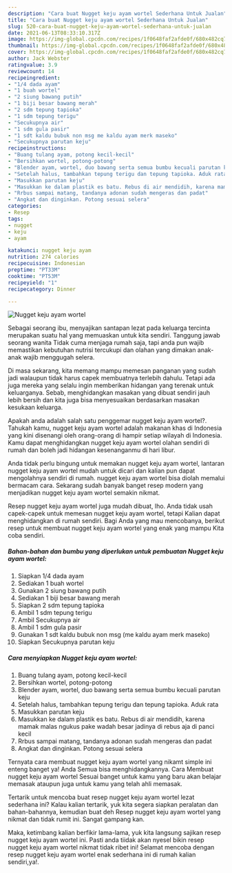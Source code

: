 ```yaml
---
description: "Cara buat Nugget keju ayam wortel Sederhana Untuk Jualan"
title: "Cara buat Nugget keju ayam wortel Sederhana Untuk Jualan"
slug: 520-cara-buat-nugget-keju-ayam-wortel-sederhana-untuk-jualan
date: 2021-06-13T08:33:10.317Z
image: https://img-global.cpcdn.com/recipes/1f0648faf2afde0f/680x482cq70/nugget-keju-ayam-wortel-foto-resep-utama.jpg
thumbnail: https://img-global.cpcdn.com/recipes/1f0648faf2afde0f/680x482cq70/nugget-keju-ayam-wortel-foto-resep-utama.jpg
cover: https://img-global.cpcdn.com/recipes/1f0648faf2afde0f/680x482cq70/nugget-keju-ayam-wortel-foto-resep-utama.jpg
author: Jack Webster
ratingvalue: 3.9
reviewcount: 14
recipeingredient:
- "1/4 dada ayam"
- "1 buah wortel"
- "2 siung bawang putih"
- "1 biji besar bawang merah"
- "2 sdm tepung tapioka"
- "1 sdm tepung terigu"
- "Secukupnya air"
- "1 sdm gula pasir"
- "1 sdt kaldu bubuk non msg me kaldu ayam merk maseko"
- "Secukupnya parutan keju"
recipeinstructions:
- "Buang tulang ayam, potong kecil-kecil"
- "Bersihkan wortel, potong-potong"
- "Blender ayam, wortel, duo bawang serta semua bumbu kecuali parutan keju"
- "Setelah halus, tambahkan tepung terigu dan tepung tapioka. Aduk rata"
- "Masukkan parutan keju"
- "Masukkan ke dalam plastik es batu. Rebus di air mendidih, karena mamak malas ngukus pake wadah besar jadinya di rebus aja di panci kecil"
- "Rrbus sampai matang, tandanya adonan sudah mengeras dan padat"
- "Angkat dan dinginkan. Potong sesuai selera"
categories:
- Resep
tags:
- nugget
- keju
- ayam

katakunci: nugget keju ayam 
nutrition: 274 calories
recipecuisine: Indonesian
preptime: "PT33M"
cooktime: "PT53M"
recipeyield: "1"
recipecategory: Dinner

---
```



![Nugget keju ayam wortel](https://img-global.cpcdn.com/recipes/1f0648faf2afde0f/680x482cq70/nugget-keju-ayam-wortel-foto-resep-utama.jpg)

Sebagai seorang ibu, menyajikan santapan lezat pada keluarga tercinta merupakan suatu hal yang memuaskan untuk kita sendiri. Tanggung jawab seorang  wanita Tidak cuma menjaga rumah saja, tapi anda pun wajib memastikan kebutuhan nutrisi tercukupi dan olahan yang dimakan anak-anak wajib menggugah selera.

Di masa  sekarang, kita memang mampu memesan panganan yang sudah jadi walaupun tidak harus capek membuatnya terlebih dahulu. Tetapi ada juga mereka yang selalu ingin memberikan hidangan yang terenak untuk keluarganya. Sebab, menghidangkan masakan yang dibuat sendiri jauh lebih bersih dan kita juga bisa menyesuaikan berdasarkan masakan kesukaan keluarga. 



Apakah anda adalah salah satu penggemar nugget keju ayam wortel?. Tahukah kamu, nugget keju ayam wortel adalah makanan khas di Indonesia yang kini disenangi oleh orang-orang di hampir setiap wilayah di Indonesia. Kamu dapat menghidangkan nugget keju ayam wortel olahan sendiri di rumah dan boleh jadi hidangan kesenanganmu di hari libur.

Anda tidak perlu bingung untuk memakan nugget keju ayam wortel, lantaran nugget keju ayam wortel mudah untuk dicari dan kalian pun dapat mengolahnya sendiri di rumah. nugget keju ayam wortel bisa diolah memalui bermacam cara. Sekarang sudah banyak banget resep modern yang menjadikan nugget keju ayam wortel semakin nikmat.

Resep nugget keju ayam wortel juga mudah dibuat, lho. Anda tidak usah capek-capek untuk memesan nugget keju ayam wortel, tetapi Kalian dapat menghidangkan di rumah sendiri. Bagi Anda yang mau mencobanya, berikut resep untuk membuat nugget keju ayam wortel yang enak yang mampu Kita coba sendiri.

<!--inarticleads1-->

##### Bahan-bahan dan bumbu yang diperlukan untuk pembuatan Nugget keju ayam wortel:

1. Siapkan 1/4 dada ayam
1. Sediakan 1 buah wortel
1. Gunakan 2 siung bawang putih
1. Sediakan 1 biji besar bawang merah
1. Siapkan 2 sdm tepung tapioka
1. Ambil 1 sdm tepung terigu
1. Ambil Secukupnya air
1. Ambil 1 sdm gula pasir
1. Gunakan 1 sdt kaldu bubuk non msg (me kaldu ayam merk maseko)
1. Siapkan Secukupnya parutan keju




<!--inarticleads2-->

##### Cara menyiapkan Nugget keju ayam wortel:

1. Buang tulang ayam, potong kecil-kecil
1. Bersihkan wortel, potong-potong
1. Blender ayam, wortel, duo bawang serta semua bumbu kecuali parutan keju
1. Setelah halus, tambahkan tepung terigu dan tepung tapioka. Aduk rata
1. Masukkan parutan keju
1. Masukkan ke dalam plastik es batu. Rebus di air mendidih, karena mamak malas ngukus pake wadah besar jadinya di rebus aja di panci kecil
1. Rrbus sampai matang, tandanya adonan sudah mengeras dan padat
1. Angkat dan dinginkan. Potong sesuai selera




Ternyata cara membuat nugget keju ayam wortel yang nikamt simple ini enteng banget ya! Anda Semua bisa menghidangkannya. Cara Membuat nugget keju ayam wortel Sesuai banget untuk kamu yang baru akan belajar memasak ataupun juga untuk kamu yang telah ahli memasak.

Tertarik untuk mencoba buat resep nugget keju ayam wortel lezat sederhana ini? Kalau kalian tertarik, yuk kita segera siapkan peralatan dan bahan-bahannya, kemudian buat deh Resep nugget keju ayam wortel yang nikmat dan tidak rumit ini. Sangat gampang kan. 

Maka, ketimbang kalian berfikir lama-lama, yuk kita langsung sajikan resep nugget keju ayam wortel ini. Pasti anda tiidak akan nyesel bikin resep nugget keju ayam wortel nikmat tidak ribet ini! Selamat mencoba dengan resep nugget keju ayam wortel enak sederhana ini di rumah kalian sendiri,ya!.

